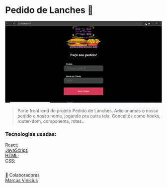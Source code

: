 # Pedido de Lanches 🍔 


<img src="./src/assets/pedidolanches.gif">


> Parte front-end do projeto Pedido de Lanches. Adicionamos o nosso pedido e nosso nome, jogando pra outra tela. Conceitos como hooks, router-dom, components, rotas..
### Tecnologias usadas:
<a href="https://pt-br.reactjs.org/docs/getting-started.html" target="blank">React</a>;
<br>
<a href="https://developer.mozilla.org/pt-BR/docs/Web/JavaScript" target="blank">JavaScript</a>;
<br>
<a href="https://developer.mozilla.org/pt-BR/docs/Web/HTML" target="blank">HTML</a>;
<br>
<a href="https://developer.mozilla.org/pt-BR/docs/Web/CSS" target="blank">CSS</a>;
##
    
🤝 Colaboradores
<br>
<a href="https://www.linkedin.com/in/marcusviniciusbeghelisantos/" target="_blank">Marcus Vinícius</a>





